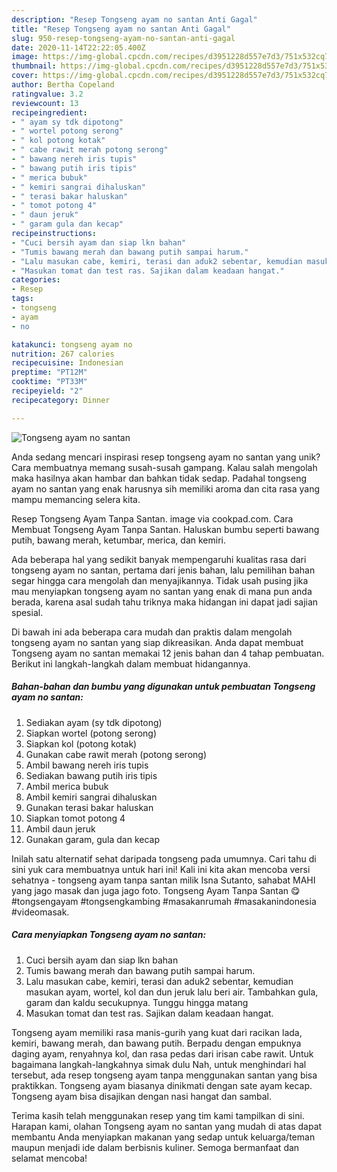 ```yaml
---
description: "Resep Tongseng ayam no santan Anti Gagal"
title: "Resep Tongseng ayam no santan Anti Gagal"
slug: 950-resep-tongseng-ayam-no-santan-anti-gagal
date: 2020-11-14T22:22:05.400Z
image: https://img-global.cpcdn.com/recipes/d3951228d557e7d3/751x532cq70/tongseng-ayam-no-santan-foto-resep-utama.jpg
thumbnail: https://img-global.cpcdn.com/recipes/d3951228d557e7d3/751x532cq70/tongseng-ayam-no-santan-foto-resep-utama.jpg
cover: https://img-global.cpcdn.com/recipes/d3951228d557e7d3/751x532cq70/tongseng-ayam-no-santan-foto-resep-utama.jpg
author: Bertha Copeland
ratingvalue: 3.2
reviewcount: 13
recipeingredient:
- " ayam sy tdk dipotong"
- " wortel potong serong"
- " kol potong kotak"
- " cabe rawit merah potong serong"
- " bawang nereh iris tupis"
- " bawang putih iris tipis"
- " merica bubuk"
- " kemiri sangrai dihaluskan"
- " terasi bakar haluskan"
- " tomot potong 4"
- " daun jeruk"
- " garam gula dan kecap"
recipeinstructions:
- "Cuci bersih ayam dan siap lkn bahan"
- "Tumis bawang merah dan bawang putih sampai harum."
- "Lalu masukan cabe, kemiri, terasi dan aduk2 sebentar, kemudian masukan ayam, wortel, kol dan dun jeruk lalu beri air. Tambahkan gula, garam dan kaldu secukupnya. Tunggu hingga matang"
- "Masukan tomat dan test ras. Sajikan dalam keadaan hangat."
categories:
- Resep
tags:
- tongseng
- ayam
- no

katakunci: tongseng ayam no 
nutrition: 267 calories
recipecuisine: Indonesian
preptime: "PT12M"
cooktime: "PT33M"
recipeyield: "2"
recipecategory: Dinner

---
```



![Tongseng ayam no santan](https://img-global.cpcdn.com/recipes/d3951228d557e7d3/751x532cq70/tongseng-ayam-no-santan-foto-resep-utama.jpg)

Anda sedang mencari inspirasi resep tongseng ayam no santan yang unik? Cara membuatnya memang susah-susah gampang. Kalau salah mengolah maka hasilnya akan hambar dan bahkan tidak sedap. Padahal tongseng ayam no santan yang enak harusnya sih memiliki aroma dan cita rasa yang mampu memancing selera kita.

Resep Tongseng Ayam Tanpa Santan. image via cookpad.com. Cara Membuat Tongseng Ayam Tanpa Santan. Haluskan bumbu seperti bawang putih, bawang merah, ketumbar, merica, dan kemiri.

Ada beberapa hal yang sedikit banyak mempengaruhi kualitas rasa dari tongseng ayam no santan, pertama dari jenis bahan, lalu pemilihan bahan segar hingga cara mengolah dan menyajikannya. Tidak usah pusing jika mau menyiapkan tongseng ayam no santan yang enak di mana pun anda berada, karena asal sudah tahu triknya maka hidangan ini dapat jadi sajian spesial.


Di bawah ini ada beberapa cara mudah dan praktis dalam mengolah tongseng ayam no santan yang siap dikreasikan. Anda dapat membuat Tongseng ayam no santan memakai 12 jenis bahan dan 4 tahap pembuatan. Berikut ini langkah-langkah dalam membuat hidangannya.

<!--inarticleads1-->

##### Bahan-bahan dan bumbu yang digunakan untuk pembuatan Tongseng ayam no santan:

1. Sediakan  ayam (sy tdk dipotong)
1. Siapkan  wortel (potong serong)
1. Siapkan  kol (potong kotak)
1. Gunakan  cabe rawit merah (potong serong)
1. Ambil  bawang nereh iris tupis
1. Sediakan  bawang putih iris tipis
1. Ambil  merica bubuk
1. Ambil  kemiri sangrai dihaluskan
1. Gunakan  terasi bakar haluskan
1. Siapkan  tomot potong 4
1. Ambil  daun jeruk
1. Gunakan  garam, gula dan kecap


Inilah satu alternatif sehat daripada tongseng pada umumnya. Cari tahu di sini yuk cara membuatnya untuk hari ini! Kali ini kita akan mencoba versi sehatnya - tongseng ayam tanpa santan milik Isna Sutanto, sahabat MAHI yang jago masak dan juga jago foto. Tongseng Ayam Tanpa Santan 😋 #tongsengayam #tongsengkambing #masakanrumah #masakanindonesia #videomasak. 

<!--inarticleads2-->

##### Cara menyiapkan Tongseng ayam no santan:

1. Cuci bersih ayam dan siap lkn bahan
1. Tumis bawang merah dan bawang putih sampai harum.
1. Lalu masukan cabe, kemiri, terasi dan aduk2 sebentar, kemudian masukan ayam, wortel, kol dan dun jeruk lalu beri air. Tambahkan gula, garam dan kaldu secukupnya. Tunggu hingga matang
1. Masukan tomat dan test ras. Sajikan dalam keadaan hangat.


Tongseng ayam memiliki rasa manis-gurih yang kuat dari racikan lada, kemiri, bawang merah, dan bawang putih. Berpadu dengan empuknya daging ayam, renyahnya kol, dan rasa pedas dari irisan cabe rawit. Untuk bagaimana langkah-langkahnya simak dulu Nah, untuk menghindari hal tersebut, ada resep tongseng ayam tanpa menggunakan santan yang bisa praktikkan. Tongseng ayam biasanya dinikmati dengan sate ayam kecap. Tongseng ayam bisa disajikan dengan nasi hangat dan sambal. 

Terima kasih telah menggunakan resep yang tim kami tampilkan di sini. Harapan kami, olahan Tongseng ayam no santan yang mudah di atas dapat membantu Anda menyiapkan makanan yang sedap untuk keluarga/teman maupun menjadi ide dalam berbisnis kuliner. Semoga bermanfaat dan selamat mencoba!

